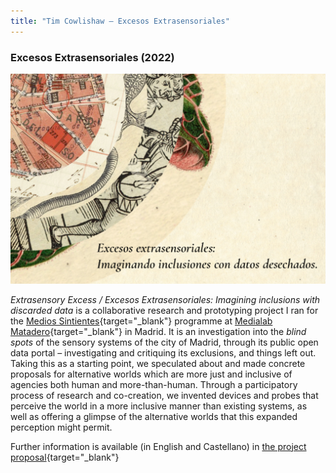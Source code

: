 ```yaml
---
title: "Tim Cowlishaw — Excesos Extrasensoriales"
---
```


### Excesos Extrasensoriales (2022)

![The logo for the Extrasensory Excess project. Concentric circles of found printed material (engravings, maps, diagrams, ledgers)](/assets/img/extrasensoriales.jpg)

_Extrasensory Excess / Excesos Extrasensoriales: Imagining inclusions with discarded data_ is a collaborative research and prototyping project I ran for the [Medios Sintientes](https://mediossintientes.medialab-matadero.es/){target="_blank"} programme at [Medialab Matadero](https://www.medialab-matadero.es/){target="_blank"} in Madrid. It is an investigation into the _blind spots_ of the sensory systems of the city of Madrid, through its public open data portal – investigating and critiquing its exclusions, and things left out. Taking this as a starting point, we speculated about and made concrete proposals for alternative worlds which are more just and inclusive of agencies both human and more-than-human. Through a participatory process of research and co-creation, we invented devices and probes that perceive the world in a more inclusive manner than existing systems, as well as offering a glimpse of the alternative worlds that this expanded perception might permit.



Further information is available (in English and Castellano) in [the project proposal](/assets/docs/Extrasensory-excess-_-Excesos-extrasensoriales.pdf){target="_blank"}